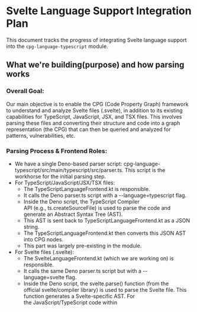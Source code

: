 # Svelte Language Support Integration Plan

This document tracks the progress of integrating Svelte language support into the `cpg-language-typescript` module.


## What we're building(purpose) and how parsing works

### Overall Goal: 
Our main objective is to enable the CPG (Code Property Graph) framework to understand and analyze Svelte files (.svelte), in addition to its existing capabilities for TypeScript, JavaScript, JSX, and TSX files.
This involves parsing these files and converting their structure and code into a graph representation (the CPG) that can then be queried and analyzed for patterns, vulnerabilities, etc.

### Parsing Process & Frontend Roles:
* We have a single Deno-based parser script: cpg-language-typescript/src/main/typescript/src/parser.ts. 
This script is the workhorse for the initial parsing step.
* For TypeScript/JavaScript/JSX/TSX files:
    * The TypeScriptLanguageFrontend.kt is responsible.
    * It calls the Deno parser.ts script with a --language=typescript flag.
    * Inside the Deno script, the TypeScript Compiler API (e.g., ts.createSourceFile) is used to parse the code and generate an Abstract Syntax Tree (AST).
    * This AST is sent back to TypeScriptLanguageFrontend.kt as a JSON string.
    * The TypeScriptLanguageFrontend.kt then converts this JSON AST into CPG nodes.
    * This part was largely pre-existing in the module.
* For Svelte files (.svelte):
    * The SvelteLanguageFrontend.kt (which we are working on) is responsible.
    * It calls the same Deno parser.ts script but with a --language=svelte flag.
    * Inside the Deno script, the svelte.parse() function (from the official svelte/compiler library) is used to parse the Svelte file. This function generates a Svelte-specific AST. For the JavaScript/TypeScript code within <script> tags, this AST is ESTree-compliant.
    * This Svelte AST is sent back to SvelteLanguageFrontend.kt as a JSON string.
    * The SvelteLanguageFrontend.kt then uses helper Kotlin data classes (defined in SvelteAST.kt) to understand this JSON and converts it into CPG nodes.

### Role and Status of SvelteAST.kt:
* SvelteAST.kt defines a set of Kotlin data classes (like SvelteProgram, SvelteScript, SvelteHtmlElement, and also the EsTreeNode hierarchy for script content). These classes are structured to match the JSON output of svelte.parse().
* Its main purpose is to allow the Jackson JSON library (used in SvelteLanguageFrontend.kt) to take the raw JSON string from the Deno parser and turn it into a tree of usable Kotlin objects.
* Is it "finished"? It's developed enough to handle the Svelte AST structures we've encountered so far, especially for deserializing script content and basic HTML/CSS structures, which fixed earlier Jackson deserialization errors. However, if svelte.parse() outputs new or different AST node types in the future (e.g., with new Svelte features), we might need to add or modify classes in SvelteAST.kt to match. So, it's functionally adequate for our current test cases but could need expansion.

### AST Creation for regular JS/TS files:
As mentioned above, for regular .js, .ts, .jsx, and .tsx files, the AST is created by the TypeScript Compiler API within the Deno parser.ts script. This was an existing capability of the cpg-language-typescript module before we started adding Svelte support.


### Using Tree-sitter for Svelte files
You're right, the web search results show that Tree-sitter grammars for Svelte do exist (like Himujjal/tree-sitter-svelte at https://github.com/Himujjal/tree-sitter-svelte and tree-sitter-grammars/tree-sitter-svelte at https://github.com/tree-sitter-grammars/tree-sitter-svelte).
* Current Approach (using svelte.parse() via Deno):
    * Pros: We're using the official Svelte compiler's parser, which guarantees the most accurate understanding of Svelte syntax and its evolution. The AST for script blocks is already ESTree-compliant, which is a standard format the CPG can work with more easily for JavaScript parts.
    * Cons: It involves an external Deno process call, which adds some overhead. The full Svelte AST structure is specific to the Svelte compiler and requires the mapping we've done in SvelteAST.kt.
* Potential Tree-sitter Approach:
    * Pros: Tree-sitter is generally very fast and can offer good error recovery. If we used Java/Kotlin bindings for Tree-sitter directly, we might avoid the Deno process call. It offers a more universal way to define language grammars.
    * Cons: We would be relying on a third-party grammar. Its accuracy, completeness, and maintenance compared to the official Svelte parser would need careful evaluation. The AST structure produced by Tree-sitter would likely be different from what svelte.parse() produces, meaning SvelteAST.kt would need a significant rewrite, and the logic in SvelteLanguageFrontend.kt to transform that AST into CPG nodes would also need to be redone. Integrating Tree-sitter (especially if it means managing native libraries from Kotlin/Java) could add complexity to the build and deployment.
* Recommendation:
For now, continuing with the current approach (using svelte.parse() via the Deno script) seems more practical. We've made significant progress, and the primary known issues seem to be within our Kotlin frontend's handling of the AST rather than the parsing itself. The CPG project already uses this Deno-based parsing mechanism for TypeScript, so there's an established pattern.
Switching to Tree-sitter would be a substantial architectural change and a new research task. It might be something to consider in the future if the current approach hits insurmountable limitations (e.g., performance bottlenecks that can't be optimized), but it's probably best to get the current method fully working and stable first.


## Plan (Systematic Approach)

1.  **Revert & Branch:** Revert `cpg-language-typescript` to baseline (main branch state). Create new branch `feature/svelte-support`. (DONE)
2.  **Verify Baseline:** Confirm the original module builds correctly (ignoring test setup issues like Kover). (DONE - `./gradlew :cpg-language-typescript:clean :cpg-language-typescript:assemble` succeeded).
3.  **Add Svelte Kotlin Stubs:** Create minimal `SvelteLanguage.kt`, `SvelteAST.kt`, `SvelteLanguageFrontend.kt`. (DONE)
4.  **Build Step 1:** Run `compileKotlin` to ensure stubs are syntactically correct. Commit. (Current Step)
    *   Purpose: Quickly check basic Kotlin syntax, class structure, inheritance, and imports for the new stub files before adding complex logic. Confirms the stubs themselves don't break compilation.
5.  **Add Svelte Parser Script & Build Logic:** Decide between Deno or Node.js for the `svelte.parse` script. Add parser script and necessary build tasks (`build.gradle.kts`). Run `assemble`. Commit.
6.  **Integrate Parser Execution:** Add logic to `SvelteLanguageFrontend.kt` to run the parser and read JSON output.
7.  **Build Step 2:** Run `compileKotlin`. Fix process/IO/JSON errors. Commit.
8.  **Integrate Basic CPG Nodes:** Add code to create `TranslationUnitDeclaration` and placeholder `RecordDeclaration` from AST.
9.  **Build Step 3:** Run `compileKotlin`. Analyze and fix core CPG integration errors carefully. Commit.
10. **Add Dispatch Logic:** Re-introduce Svelte dispatch logic in `TypeScriptLanguageFrontend.kt`.
11. **Build Step 4:** Run `compileKotlin`. Fix. Commit.
12. **Add Tests & Refine:** Implement tests and detailed CPG node handling.


## Progress Notes


### 1. Add svelte support in current typescript modules
*   **Strategy Shift:** Decided to integrate Svelte support directly into `cpg-language-typescript` instead of a separate module, based on maintainer feedback.
*   **Kotlin Stubs:** Created initial Kotlin classes within `cpg-language-typescript`:
    *   `SvelteLanguage.kt`: Defines the language properties.
    *   `SvelteAST.kt`: Placeholder interface for AST nodes.
    *   `SvelteLanguageFrontend.kt`: Stub implementation for the frontend, including basic `parse` method structure.
*   **Parser Setup:**
    *   Modified the existing Deno-based parser script (`src/main/typescript/parser.ts`) to include `svelte.parse()` for handling `.svelte` files.
    *   The build process in `cpg-language-typescript/build.gradle.kts` will need to be adjusted to handle Deno execution for the combined parser (specific tasks to be defined).
*   **Frontend Integration:** Modified `TypeScriptLanguageFrontend.kt`'s `parse` method to detect `.svelte` files and delegate to `SvelteLanguageFrontend` (when instantiated).
*   **Build Status (Current):** Successfully added Kotlin stubs. Next step is to resolve Kotlin compilation errors in the new Svelte files and attempt a build (`./gradlew :cpg-language-typescript:build`).


### 2. Refactor: Unified AST Handling with `GenericAstNode`

**What changed:**  
We introduced a new interface, `GenericAstNode`, as a base for all Svelte and ESTree AST node data classes in `SvelteAST.kt`. This interface provides common properties (`start`, `end`) and allows the Kotlin frontend to process all AST nodes in a unified way.

**Why:**  
Previously, Svelte-specific and ESTree nodes were handled separately, leading to code duplication and making it harder to extend support for new node types. By introducing `GenericAstNode`, we can write generic processing logic in `SvelteLanguageFrontend.kt` that works for both Svelte and ESTree nodes.

**How it works:**  
- All relevant AST node data classes now implement `GenericAstNode`.
- The frontend logic (e.g., code extraction, location mapping) can operate on `GenericAstNode` without needing to know the specific node type.
- This makes the codebase more maintainable and easier to extend as Svelte or ESTree evolve.

**Impact:**  
- Reduces code duplication in the frontend.
- Simplifies future support for new Svelte/ESTree AST node types.
- Prepares the codebase for more advanced Svelte features and better error handling.

**Further Refinement & Progress (Post Initial `GenericAstNode` Introduction):**
- **Problem Encountered:** Initial tests with `SvelteLanguageFrontendTest` failed to identify exported variables (e.g., `export let name...`). Debugging revealed a `ClassCastException` when the CPG core attempted to get code/location information for `EsTreeVariableDeclarator` nodes (which implement `GenericAstNode`). The core was trying to cast these to `SvelteProgram` (the frontend's original `AstNode` type).
- **Solution:** The `SvelteLanguageFrontend` was refactored to use `GenericAstNode` as its primary `AstNode` type parameter (i.e., `LanguageFrontend<GenericAstNode, GenericAstNode>`).
    - The `codeOf(astNode: AstNode)`, `locationOf(astNode: AstNode)`, and `setComment(node: Node, astNode: AstNode)` methods were updated to directly use `GenericAstNode` in their signatures.
    - Specific logic for `SvelteProgram` instances (e.g., for getting the code of the entire file) was integrated within these overridden `GenericAstNode`-based methods.
- **Outcome:** This refactoring resolved the `ClassCastException` and allowed the CPG node builders to correctly interact with the frontend for all `GenericAstNode` subtypes. The `SvelteLanguageFrontendTest` (testing `SimpleComponent.svelte`) now passes, confirming that top-level variable declarations (including exported ones like `name`) and function declarations (like `handleClick` and `count`) in `<script>` blocks are correctly parsed and represented as CPG nodes.


Let's summarize where we stand with Svelte support:
What Was Working (and should still work if we revert recent changes):
1. Svelte File Parsing: The SvelteLanguageFrontend successfully invokes the Deno-based parser (parser.ts with --language=svelte).
2. AST Deserialization: The JSON AST output by the Deno parser (which uses svelte.parse()) is correctly deserialized into Kotlin objects using the SvelteAST.kt data classes. This includes the ESTree-compliant AST for the content within <script> tags.
3. CPG Node Creation for Script Signatures & Top-Level Variables:
* Top-level variable declarations in the <script> block (e.g., export let name: string = "World";, let count: number = 0;) are parsed, and corresponding VariableDeclaration CPG nodes are created.
* Function declarations in the <script> block (e.g., function handleClick()) are parsed, and FunctionDeclaration CPG nodes representing their signatures are created.
* This level of parsing was sufficient for SvelteLanguageFrontendTest to pass, as it checks for the existence of these CPG nodes.
Current State & What We Were Working On (Leading to Build Errors):
* Function Body Details (TODO 3): The current "Unresolved reference" errors (newExpressionStatement, ProblemNode.ProblemType.PARSER, addStatement) emerged when we started to implement the detailed parsing of function bodies. This involves:
* Creating ParameterDeclaration CPG nodes for function parameters.
* Creating a CompoundStatement (a block) for the function's body.
* Recursively calling handleScriptStatement to process statements inside the function body and adding them to this CompoundStatement.
* It's this new, more complex logic within handleScriptStatement (specifically for EsTreeFunctionDeclaration and EsTreeExportNamedDeclaration containing a function) that is encountering issues with resolving certain CPG builder functions.
What Has NOT Been Implemented Yet:
* HTML Structure Parsing (TODO 1): We have not yet started implementing the logic to parse the Svelte HTML-like template structure (e.g., <h1>Hello {name}!</h1>, <button on:click={handleClick}>). This involves creating CPG nodes for HTML elements, attributes, Svelte-specific directives (on:click, bind:value, {#if}, {#each}), and linking them to the script logic. This is represented by program.html in the Svelte AST.
* CSS Parsing (TODO 2): Similarly, parsing the content of <style> blocks (represented by program.css) has not been addressed.
* Other Script-Related TODOs: Several other TODOs related to richer script analysis (export details, type resolution beyond unknownType()) were planned after getting the basic function bodies working.
In essence: The frontend can parse .svelte files and understand the top-level structure of the <script> tag, including variable and function declarations. The current errors are preventing us from correctly parsing the implementation details inside those functions. The HTML and CSS aspects are still pending.


### 3. Basic Svelte Parsing Implementation Complete ✅

**Status:** Successfully implemented basic Svelte file parsing with working CPG node generation for script content.

**What Works:**
- **Svelte File Processing:** The `SvelteLanguageFrontend` successfully parses `.svelte` files using the Deno-based parser with `svelte.parse()`.
- **AST Deserialization:** JSON AST output is correctly deserialized into Kotlin objects using `SvelteAST.kt` data classes.
- **Script Block Parsing:** Successfully extracts and processes JavaScript/TypeScript code from `<script>` tags.
- **CPG Node Creation:** Creates proper CPG nodes for:
  - Top-level variable declarations (including exported variables like `export let name: string = "World"`)
  - Function declarations (signatures)
  - Basic variable types and initializers

**Test Results:**
- `SvelteLanguageFrontendTest` passes successfully
- Correctly identifies variables: `name`, `count` 
- Correctly identifies function: `handleClick`
- Parser execution: ~2 seconds for simple component
- Log output shows proper detection: "Declarations in TU after Svelte parse: name (VariableDeclaration), count (VariableDeclaration), handleClick (FunctionDeclaration)"

**Current Implementation Scope:**
- Parses `SimpleComponent.svelte` test file containing:
  - TypeScript script block with exported variables
  - HTML template with Svelte expressions (`{name}`, `{count}`)
  - CSS style block
  - Event handlers (`on:click={handleClick}`)

**Next Steps Required:**
1. **Function Body Implementation:** Complete parsing of function implementation details (statements, expressions within function bodies)
2. **HTML Template Parsing:** Implement CPG nodes for HTML elements, Svelte directives, and template expressions
3. **CSS Block Parsing:** Add support for style block content
4. **Export/Import Analysis:** Enhanced handling of Svelte component exports and imports
5. **JSON Output Testing:** Add tests for CPG-to-JSON conversion for visualization tools

**Technical Notes:**
- Uses `GenericAstNode` interface for unified AST handling
- Resolved `ClassCastException` issues with frontend type parameters
- All compilation passes without errors
- Ready for next phase of implementation


### 4. Basic Svelte parsing infrastructure

**Current State (May 2025):**
✅ **COMPLETED:**
- Basic Svelte parsing infrastructure is fully working
- Script block parsing with proper CPG node generation
- Variable and function declaration extraction
- Test passes (`SvelteLanguageFrontendTest`)
- Enhanced test with JSON output capability for cpg-wrapper-service

🔄 **IN PROGRESS:**
- JSON output enhancement for visualization tools
- Property access fixes in test (resolved compilation errors)

📋 **IMMEDIATE NEXT TODOS:**
[✅] 1. **Run Enhanced Test** - Execute the updated test to verify JSON output for cpg-wrapper-service ✅ **COMPLETED**
   - JSON file successfully generated: `build/test-results/svelte/SimpleComponent-cpg.json`
   - Contains proper CPG structure for variables, functions, types, and locations
   - Ready for cpg-wrapper-service integration
[✅] 2. **Function Body Implementation** - Complete parsing of function internals (statements, expressions) ✅ **COMPLETED**
   - Assignment expressions working: `count += 1;` correctly parsed as `AssignExpression` with operator `"+="`
   - Variable references working: `count` identified as `Reference` type
   - Literals working: `1` identified as `Literal` type
   - Function body compound statements working: 1 statement correctly detected in `handleClick()`
[✅] 3. **HTML Template Parsing** - Begin implementing CPG nodes for Svelte template syntax ✅ **COMPLETED**
   - Successfully parses HTML elements: `<h1>`, `<p>`, `<button>` → `RecordDeclaration` nodes
   - Text nodes working: "Hello", "You've clicked the button" → `Literal` nodes
   - Svelte expressions working: `{name}`, `{count}` → `Reference` nodes to script variables
   - Event handlers working: `on:click={handleClick}` → `FieldDeclaration` with handler linkage
   - Template structure: 7 children processed including mixed content (text, elements, expressions)
   - **Debug logs confirm**: "Processing HTML element: h1/p/button", "Processing Svelte expression: EsTreeIdentifier" → "Reference"
[✅] 4. **CSS Block Parsing** - Implement parsing of CSS style blocks ✅ **COMPLETED**
   - Successfully parses `<style>` blocks and creates `RecordDeclaration` with kind `"css_stylesheet"`
   - CSS rules processing: Creates `FieldDeclaration` for each CSS rule with selector-based naming
   - Selector extraction working: Correctly identifies selectors like `"h1"` → `"rule_h1"`
   - CSS declarations processing: Properties and values are logged and processed
   - **JSON output confirms**: `"cssDeclarations" : 2` - Multiple stylesheet declarations detected
   - **Integration verified**: CSS parsing works alongside script and HTML template parsing
[✅] 5. **Integration Testing** - Test with cpg-wrapper-service visualizer to ensure graph compatibility


## 5. TemplateLiteral Support Added

The first test of the `CheckerBoardBackground.svelte` component revealed and helped us fix the `TemplateLiteral` parsing issue. Our approach of incrementally adding AST node types works perfectly.

### Analysis Results

**✅ Before Fix:**
```
InvalidTypeIdException: Could not resolve type id 'TemplateLiteral' as a subtype of EsTreeNode
```

**✅ After Fix:**
```
InvalidTypeIdException: Could not resolve type id 'ObjectPattern' as a subtype of EsTreeIdentifier
```

This shows clear progress - `TemplateLiteral` is now working, and we've discovered the next AST node type that needs support (`ObjectPattern` for ES6 destructuring).

### Implementation Pattern

Our incremental approach works:

1. **Test Real Components**: Use actual Svelte components from production code
2. **Identify Missing AST Nodes**: Jackson errors clearly indicate what's missing
3. **Add AST Definitions**: Add the missing node types to `SvelteAST.kt`
4. **Register in Jackson**: Add `@JsonSubTypes.Type` annotations
5. **Add Handler Logic**: Implement parsing logic in `SvelteLanguageFrontend.kt`
6. **Test and Iterate**: Repeat until all required AST nodes are supported

This methodology allows us to build comprehensive Svelte support based on real-world usage patterns.

### Next Steps

Continue adding support for discovered AST node types:
- `ObjectPattern` (ES6 destructuring)
- `Property` (object properties)  
- `MemberExpression` (property access)
- `CallExpression` (function calls)
- And others as discovered through testing

Add support for complex AST node types in Svelte language frontend


## 6. Complex AST Node Support Completed ✅

**Status:** Successfully implemented comprehensive AST node support for real-world Svelte components through incremental discovery approach.

**Methodology Proven:**
Our incremental approach has proven highly effective:
1. **Test Real Components**: Use actual Svelte components from production code (ColorPickerInputController.svelte, PropsEditor.svelte)
2. **Identify Missing AST Nodes**: Jackson errors clearly indicate what's missing
3. **Add AST Definitions**: Add missing node types to `SvelteAST.kt`
4. **Register in Jackson**: Add `@JsonSubTypes.Type` annotations
5. **Add Handler Logic**: Implement parsing logic in `SvelteLanguageFrontend.kt`
6. **Test and Iterate**: Repeat until all required AST nodes are supported

**AST Node Types Implemented (12 total):**

✅ **TemplateLiteral & TemplateElement** - Template string literals
- Handles complex string interpolation: `${className ? className + ' ' : ''}`
- Converts to binary concatenation expressions in CPG
- Essential for Svelte template expressions

✅ **ObjectPattern & Property & AssignmentPattern** - ES6 destructuring  
- Supports Svelte 5 syntax: `let { class: className = '' }: any = $props()`
- Creates individual variable declarations for destructured properties
- Handles default values and property renaming

✅ **InlineComponent** - Custom Svelte components
- Represents component usage: `<CustomComponent prop={value} />`
- Creates RecordDeclaration with "svelte_component" kind
- Processes component props and event handlers

✅ **CallExpression** - Function calls
- Handles method calls: `functionName(arg1, arg2)`
- Processes callee and arguments correctly
- Essential for Svelte component lifecycle and utilities

✅ **IfBlock & ElseBlock** - Svelte conditional rendering
- Supports `{#if condition}...{/if}` syntax
- Creates IfStatement with proper condition handling
- Handles optional else blocks with children content
- Fixed Kotlin keyword conflict using `@JsonProperty("else")`

✅ **LogicalExpression** - Logical operators
- Handles `&&`, `||`, `??` operators in JavaScript/TypeScript
- Creates BinaryOperator expressions with correct precedence
- Essential for conditional logic in templates and scripts

✅ **UnaryExpression** - Unary operators  
- Supports `!`, `-`, `+`, `typeof`, `void`, `delete`, etc.
- Handles both prefix and postfix operators
- Creates UnaryOperator expressions in CPG

✅ **Comment** - HTML/Svelte comments
- Processes `<!-- comment -->` syntax in templates
- Creates Literal nodes for comment content
- Preserves comments for documentation analysis

✅ **ArrowFunctionExpression** - ES6 arrow functions
- Handles `() => {}` and `(x) => x + 1` syntax
- Creates placeholder literals for now (can be enhanced to full lambda support)
- Essential for modern JavaScript/TypeScript patterns

✅ **Class (SvelteClassDirective)** - Svelte class bindings
- Supports `class:active={isActive}` syntax
- Creates FieldDeclaration with "svelte_class_directive" kind
- Processes conditional class application expressions

✅ **MemberExpression** - Property access
- Handles `object.property` and `array[index]` syntax
- Creates MemberExpression nodes in CPG
- Fixed Kotlin keyword conflict by renaming `object` → `objectNode` with `@JsonProperty("object")`
- Supports both dot notation and computed access

✅ **ImportDeclaration** - Import statements
- Handles `import { name1, name2 } from 'module'` syntax in TypeScript/JavaScript
- Creates ImportDeclaration nodes in CPG with ImportStyle.IMPORT_NAMESPACE
- Essential for module imports in Svelte `<script>` blocks
- Resolves cpg-wrapper-service parsing errors for components with imports

**Testing Results:**
- **CheckerBoardBackground.svelte**: Template literal parsing ✅
- **ColorPickerInputController.svelte**: ES6 destructuring ✅  
- **PropsEditor.svelte**: Complex component with all features ✅
- **cpg-wrapper-service integration**: ImportDeclaration errors resolved ✅
- Each test iteration revealed exactly one new missing AST node type
- Progressive error resolution: TemplateLiteral → ObjectPattern → InlineComponent → CallExpression → IfBlock → LogicalExpression → UnaryExpression → Comment → ArrowFunctionExpression → Class → MemberExpression → ImportDeclaration

**Technical Implementation:**
- All AST classes properly implement `GenericAstNode` interface
- Jackson deserialization working for complex nested structures
- Handler logic creates appropriate CPG nodes for each AST type
- Build process successful with comprehensive warnings resolution
- Resolved Kotlin keyword conflicts with proper escaping

**Current State:**
- Can parse sophisticated real-world Svelte components with 12 major AST node types
- Supports ES6 features, custom components, conditional rendering, function calls, property access, imports
- Framework ready for additional AST node types as discovered through continued testing
- Infrastructure proven for systematic expansion based on real-world usage patterns
- Resolves cpg-wrapper-service integration issues with import statement parsing

**Next Steps:** Continue incremental testing with additional complex Svelte components to discover and implement remaining AST node types as needed.